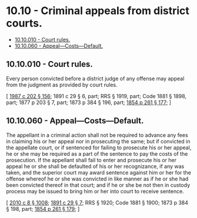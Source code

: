 # 10.10 - Criminal appeals from district courts.
* [10.10.010 - Court rules.](#1010010---court-rules)
* [10.10.060 - Appeal—Costs—Default.](#1010060---appealcostsdefault)
## 10.10.010 - Court rules.
Every person convicted before a district judge of any offense may appeal from the judgment as provided by court rules.

\[ [1987 c 202 § 156](https://leg.wa.gov/CodeReviser/documents/sessionlaw/1987c202.pdf?cite=1987%20c%20202%20§%20156); 1891 c 29 § 6, part; RRS § 1919, part; Code 1881 § 1898, part; 1877 p 203 § 7, part; 1873 p 384 § 196, part; [1854 p 261 § 177](https://leg.wa.gov/CodeReviser/Pages/session_laws.aspx?cite=1854%20p%20261%20§%20177); \]

## 10.10.060 - Appeal—Costs—Default.
The appellant in a criminal action shall not be required to advance any fees in claiming his or her appeal nor in prosecuting the same; but if convicted in the appellate court, or if sentenced for failing to prosecute his or her appeal, he or she may be required as a part of the sentence to pay the costs of the prosecution. If the appellant shall fail to enter and prosecute his or her appeal he or she shall be defaulted of his or her recognizance, if any was taken, and the superior court may award sentence against him or her for the offense whereof he or she was convicted in like manner as if he or she had been convicted thereof in that court; and if he or she be not then in custody process may be issued to bring him or her into court to receive sentence.

\[ [2010 c 8 § 1008](https://lawfilesext.leg.wa.gov/biennium/2009-10/Pdf/Bills/Session%20Laws/Senate/6239-S.SL.pdf?cite=2010%20c%208%20§%201008); [1891 c 29 § 7](https://leg.wa.gov/CodeReviser/documents/sessionlaw/1891c29.pdf?cite=1891%20c%2029%20§%207); RRS § 1920; Code 1881 § 1900; 1873 p 384 § 198, part; [1854 p 261 § 179](https://leg.wa.gov/CodeReviser/Pages/session_laws.aspx?cite=1854%20p%20261%20§%20179); \]


